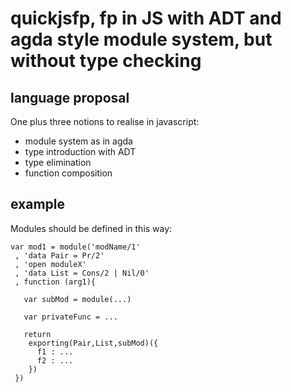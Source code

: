 # quickjsfp, fp in JS with ADT and agda style module system, but without type checking

## language proposal

One plus three notions to realise in javascript:
* module system as in agda
* type introduction with ADT
* type elimination
* function composition

## example

Modules should be defined in this way:

```
var mod1 = module('modName/1'
 , 'data Pair = Pr/2'
 , 'open moduleX'
 , 'data List = Cons/2 | Nil/0'
 , function (arg1){

   var subMod = module(...)

   var privateFunc = ...

   return 
    exporting(Pair,List,subMod)({
      f1 : ...
      f2 : ...
    })
 })
```


